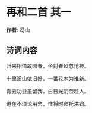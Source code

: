 # 再和二首  其一

**作者**: 冯山

## 诗词内容

归来相值故园春，坐对春风忽怆神。

十里溪山依旧好，一番花木为谁新。

青云功业虽留我，白日光阴奈趁人。

道在不须论用舍，惟将时命托洪钧。

